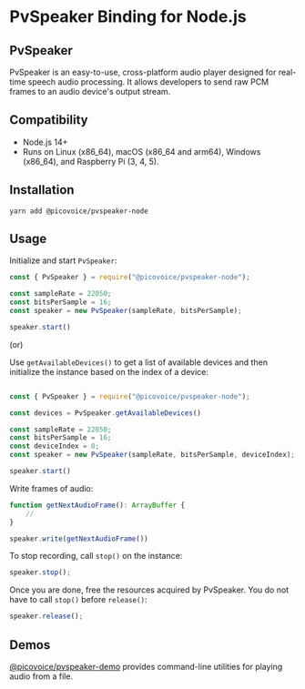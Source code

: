 # PvSpeaker Binding for Node.js

## PvSpeaker

PvSpeaker is an easy-to-use, cross-platform audio player designed for real-time speech audio processing. It allows developers to send raw PCM frames to an audio device's output stream.

## Compatibility

- Node.js 14+
- Runs on Linux (x86_64), macOS (x86_64 and arm64), Windows (x86_64), and Raspberry Pi (3, 4, 5).

## Installation

```console
yarn add @picovoice/pvspeaker-node
```

## Usage

Initialize and start `PvSpeaker`:

```javascript
const { PvSpeaker } = require("@picovoice/pvspeaker-node");

const sampleRate = 22050;
const bitsPerSample = 16;
const speaker = new PvSpeaker(sampleRate, bitsPerSample);

speaker.start()
```

(or)

Use `getAvailableDevices()` to get a list of available devices and then initialize the instance based on the index of a device:

```javascript

const { PvSpeaker } = require("@picovoice/pvspeaker-node");

const devices = PvSpeaker.getAvailableDevices()

const sampleRate = 22050;
const bitsPerSample = 16;
const deviceIndex = 0;
const speaker = new PvSpeaker(sampleRate, bitsPerSample, deviceIndex);

speaker.start()
```

Write frames of audio:

```typescript
function getNextAudioFrame(): ArrayBuffer {
    //
}

speaker.write(getNextAudioFrame())
```

To stop recording, call `stop()` on the instance:

```typescript
speaker.stop();
```

Once you are done, free the resources acquired by PvSpeaker. You do not have to call `stop()` before `release()`:

```typescript
speaker.release();
```

## Demos

[@picovoice/pvspeaker-demo](https://www.npmjs.com/package/@picovoice/pvspeaker-demo) provides command-line utilities for playing audio from a file.
